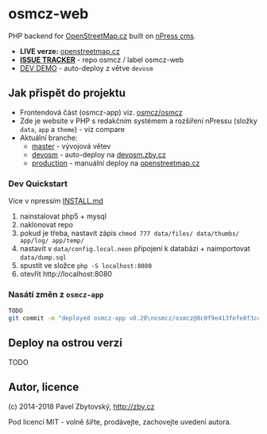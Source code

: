 # osmcz-web

PHP backend for [OpenStreetMap.cz](https://openstreetmap.cz/) built on [nPress cms](https://github.com/zbycz/npress). 

* **LIVE verze:** [openstreetmap.cz](https://openstreetmap.cz/) 
* **[ISSUE TRACKER](https://github.com/osmcz/osmcz/issues?q=is%3Aopen+is%3Aissue+label%3Aosmcz-web)** - repo osmcz / label osmcz-web
* [DEV DEMO](https://devosm.zby.cz/) - auto-deploy z větve `devosm`


## Jak přispět do projektu

* Frontendová část (osmcz-app) viz. [osmcz/osmcz](https://github.com/osmcz/osmcz)
* Zde je website v PHP s redakčním systémem a rozšíření nPressu (složky `data`, `app` a `theme`) - viz compare 
* Aktuální branche:
  * [master](https://github.com/osmcz/osmcz-web) - vývojová větev
  * [devosm](https://github.com/osmcz/osmcz-web/tree/devosm) - auto-deploy na [devosm.zby.cz](https://devosm.zby.cz)
  * [production](https://github.com/osmcz/osmcz-web/tree/production) - manuální deploy na [openstreetmap.cz](https://openstreetmap.cz)  

### Dev Quickstart
Více v npressím [INSTALL.md](INSTALL.md)

1. nainstalovat php5 + mysql
2. naklonovat repo 
3. pokud je třeba, nastavit zápis `chmod 777 data/files/ data/thumbs/ app/log/ app/temp/`   
4. nastavit v `data/config.local.neon` připojení k databázi + naimportovat `data/dump.sql` 
5. spustit ve složce `php -S localhost:8080`
6. otevřít http://localhost:8080 

### Nasátí změn z `osmcz-app`

```bash
TODO
git commit -m "deployed osmcz-app v0.20\nosmcz/osmcz@8c0f9e413fefe8f3c4361e96a7eb656cd8023b93"
```

## Deploy na ostrou verzi

TODO


## Autor, licence

(c) 2014-2018 Pavel Zbytovský, http://zby.cz

Pod licencí MIT - volně šiřte, prodávejte, zachovejte uvedení autora.
